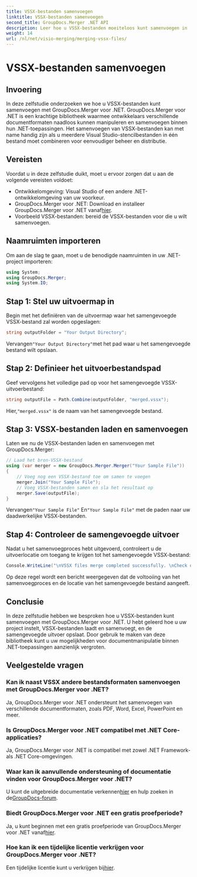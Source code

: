 ```yaml
---
title: VSSX-bestanden samenvoegen
linktitle: VSSX-bestanden samenvoegen
second_title: GroupDocs.Merger .NET API
description: Leer hoe u VSSX-bestanden moeiteloos kunt samenvoegen in .NET-toepassingen met behulp van GroupDocs.Merger, waardoor de efficiëntie van documentbeheer wordt verbeterd.
weight: 14
url: /nl/net/visio-merging/merging-vssx-files/
---
```


# VSSX-bestanden samenvoegen

## Invoering
In deze zelfstudie onderzoeken we hoe u VSSX-bestanden kunt samenvoegen met GroupDocs.Merger voor .NET. GroupDocs.Merger voor .NET is een krachtige bibliotheek waarmee ontwikkelaars verschillende documentformaten naadloos kunnen manipuleren en samenvoegen binnen hun .NET-toepassingen. Het samenvoegen van VSSX-bestanden kan met name handig zijn als u meerdere Visual Studio-stencilbestanden in één bestand moet combineren voor eenvoudiger beheer en distributie.
## Vereisten
Voordat u in deze zelfstudie duikt, moet u ervoor zorgen dat u aan de volgende vereisten voldoet:
- Ontwikkelomgeving: Visual Studio of een andere .NET-ontwikkelomgeving van uw voorkeur.
-  GroupDocs.Merger voor .NET: Download en installeer GroupDocs.Merger voor .NET vanaf[hier](https://releases.groupdocs.com/merger/net/).
- Voorbeeld VSSX-bestanden: bereid de VSSX-bestanden voor die u wilt samenvoegen.

## Naamruimten importeren
Om aan de slag te gaan, moet u de benodigde naamruimten in uw .NET-project importeren:
```csharp
using System; 
using GroupDocs.Merger;
using System.IO;
```
## Stap 1: Stel uw uitvoermap in
Begin met het definiëren van de uitvoermap waar het samengevoegde VSSX-bestand zal worden opgeslagen:
```csharp
string outputFolder = "Your Output Directory";
```
 Vervangen`"Your Output Directory"`met het pad waar u het samengevoegde bestand wilt opslaan.
## Stap 2: Definieer het uitvoerbestandspad
Geef vervolgens het volledige pad op voor het samengevoegde VSSX-uitvoerbestand:
```csharp
string outputFile = Path.Combine(outputFolder, "merged.vssx");
```
 Hier,`"merged.vssx"` is de naam van het samengevoegde bestand.
## Stap 3: VSSX-bestanden laden en samenvoegen
Laten we nu de VSSX-bestanden laden en samenvoegen met GroupDocs.Merger:
```csharp
// Laad het bron-VSSX-bestand
using (var merger = new GroupDocs.Merger.Merger("Your Sample File"))
{
    // Voeg nog een VSSX-bestand toe om samen te voegen
    merger.Join("Your Sample File");
    // Voeg VSSX-bestanden samen en sla het resultaat op
    merger.Save(outputFile);
}
```
 Vervangen`"Your Sample File"` En`"Your Sample File"` met de paden naar uw daadwerkelijke VSSX-bestanden.
## Stap 4: Controleer de samengevoegde uitvoer
Nadat u het samenvoegproces hebt uitgevoerd, controleert u de uitvoerlocatie om toegang te krijgen tot het samengevoegde VSSX-bestand:
```csharp
Console.WriteLine("\nVSSX files merge completed successfully. \nCheck output in {0}", outputFolder);
```
Op deze regel wordt een bericht weergegeven dat de voltooiing van het samenvoegproces en de locatie van het samengevoegde bestand aangeeft.

## Conclusie
In deze zelfstudie hebben we besproken hoe u VSSX-bestanden kunt samenvoegen met GroupDocs.Merger voor .NET. U hebt geleerd hoe u uw project instelt, VSSX-bestanden laadt en samenvoegt, en de samengevoegde uitvoer opslaat. Door gebruik te maken van deze bibliotheek kunt u uw mogelijkheden voor documentmanipulatie binnen .NET-toepassingen aanzienlijk vergroten.

## Veelgestelde vragen
### Kan ik naast VSSX andere bestandsformaten samenvoegen met GroupDocs.Merger voor .NET?
Ja, GroupDocs.Merger voor .NET ondersteunt het samenvoegen van verschillende documentformaten, zoals PDF, Word, Excel, PowerPoint en meer.
### Is GroupDocs.Merger voor .NET compatibel met .NET Core-applicaties?
Ja, GroupDocs.Merger voor .NET is compatibel met zowel .NET Framework- als .NET Core-omgevingen.
### Waar kan ik aanvullende ondersteuning of documentatie vinden voor GroupDocs.Merger voor .NET?
 U kunt de uitgebreide documentatie verkennen[hier](https://tutorials.groupdocs.com/merger/net/) en hulp zoeken in de[GroupDocs-forum](https://forum.groupdocs.com/c/merger/32).
### Biedt GroupDocs.Merger voor .NET een gratis proefperiode?
 Ja, u kunt beginnen met een gratis proefperiode van GroupDocs.Merger voor .NET vanaf[hier](https://releases.groupdocs.com/).
### Hoe kan ik een tijdelijke licentie verkrijgen voor GroupDocs.Merger voor .NET?
 Een tijdelijke licentie kunt u verkrijgen bij[hier](https://purchase.groupdocs.com/temporary-license/).
